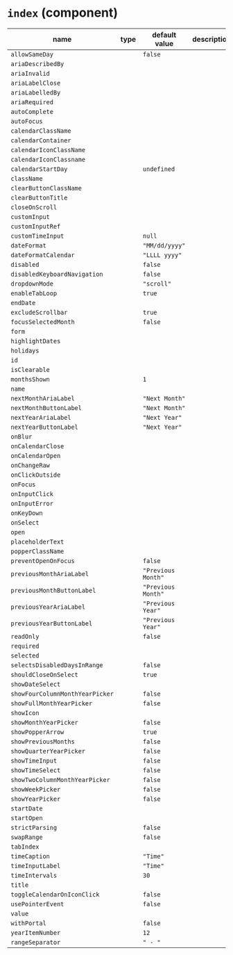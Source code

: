 # `index` (component)

| name                            | type | default value      | description |
| ------------------------------- | ---- | ------------------ | ----------- |
| `allowSameDay`                  |      | `false`            |             |
| `ariaDescribedBy`               |      |                    |             |
| `ariaInvalid`                   |      |                    |             |
| `ariaLabelClose`                |      |                    |             |
| `ariaLabelledBy`                |      |                    |             |
| `ariaRequired`                  |      |                    |             |
| `autoComplete`                  |      |                    |             |
| `autoFocus`                     |      |                    |             |
| `calendarClassName`             |      |                    |             |
| `calendarContainer`             |      |                    |             |
| `calendarIconClassName`         |      |                    |             |
| `calendarIconClassname`         |      |                    |             |
| `calendarStartDay`              |      | `undefined`        |             |
| `className`                     |      |                    |             |
| `clearButtonClassName`          |      |                    |             |
| `clearButtonTitle`              |      |                    |             |
| `closeOnScroll`                 |      |                    |             |
| `customInput`                   |      |                    |             |
| `customInputRef`                |      |                    |             |
| `customTimeInput`               |      | `null`             |             |
| `dateFormat`                    |      | `"MM/dd/yyyy"`     |             |
| `dateFormatCalendar`            |      | `"LLLL yyyy"`      |             |
| `disabled`                      |      | `false`            |             |
| `disabledKeyboardNavigation`    |      | `false`            |             |
| `dropdownMode`                  |      | `"scroll"`         |             |
| `enableTabLoop`                 |      | `true`             |             |
| `endDate`                       |      |                    |             |
| `excludeScrollbar`              |      | `true`             |             |
| `focusSelectedMonth`            |      | `false`            |             |
| `form`                          |      |                    |             |
| `highlightDates`                |      |                    |             |
| `holidays`                      |      |                    |             |
| `id`                            |      |                    |             |
| `isClearable`                   |      |                    |             |
| `monthsShown`                   |      | `1`                |             |
| `name`                          |      |                    |             |
| `nextMonthAriaLabel`            |      | `"Next Month"`     |             |
| `nextMonthButtonLabel`          |      | `"Next Month"`     |             |
| `nextYearAriaLabel`             |      | `"Next Year"`      |             |
| `nextYearButtonLabel`           |      | `"Next Year"`      |             |
| `onBlur`                        |      |                    |             |
| `onCalendarClose`               |      |                    |             |
| `onCalendarOpen`                |      |                    |             |
| `onChangeRaw`                   |      |                    |             |
| `onClickOutside`                |      |                    |             |
| `onFocus`                       |      |                    |             |
| `onInputClick`                  |      |                    |             |
| `onInputError`                  |      |                    |             |
| `onKeyDown`                     |      |                    |             |
| `onSelect`                      |      |                    |             |
| `open`                          |      |                    |             |
| `placeholderText`               |      |                    |             |
| `popperClassName`               |      |                    |             |
| `preventOpenOnFocus`            |      | `false`            |             |
| `previousMonthAriaLabel`        |      | `"Previous Month"` |             |
| `previousMonthButtonLabel`      |      | `"Previous Month"` |             |
| `previousYearAriaLabel`         |      | `"Previous Year"`  |             |
| `previousYearButtonLabel`       |      | `"Previous Year"`  |             |
| `readOnly`                      |      | `false`            |             |
| `required`                      |      |                    |             |
| `selected`                      |      |                    |             |
| `selectsDisabledDaysInRange`    |      | `false`            |             |
| `shouldCloseOnSelect`           |      | `true`             |             |
| `showDateSelect`                |      |                    |             |
| `showFourColumnMonthYearPicker` |      | `false`            |             |
| `showFullMonthYearPicker`       |      | `false`            |             |
| `showIcon`                      |      |                    |             |
| `showMonthYearPicker`           |      | `false`            |             |
| `showPopperArrow`               |      | `true`             |             |
| `showPreviousMonths`            |      | `false`            |             |
| `showQuarterYearPicker`         |      | `false`            |             |
| `showTimeInput`                 |      | `false`            |             |
| `showTimeSelect`                |      | `false`            |             |
| `showTwoColumnMonthYearPicker`  |      | `false`            |             |
| `showWeekPicker`                |      | `false`            |             |
| `showYearPicker`                |      | `false`            |             |
| `startDate`                     |      |                    |             |
| `startOpen`                     |      |                    |             |
| `strictParsing`                 |      | `false`            |             |
| `swapRange`                     |      | `false`            |             |
| `tabIndex`                      |      |                    |             |
| `timeCaption`                   |      | `"Time"`           |             |
| `timeInputLabel`                |      | `"Time"`           |             |
| `timeIntervals`                 |      | `30`               |             |
| `title`                         |      |                    |             |
| `toggleCalendarOnIconClick`     |      | `false`            |             |
| `usePointerEvent`               |      | `false`            |             |
| `value`                         |      |                    |             |
| `withPortal`                    |      | `false`            |             |
| `yearItemNumber`                |      | `12`               |             |
| `rangeSeparator`                |      | `" - "`            |             |
